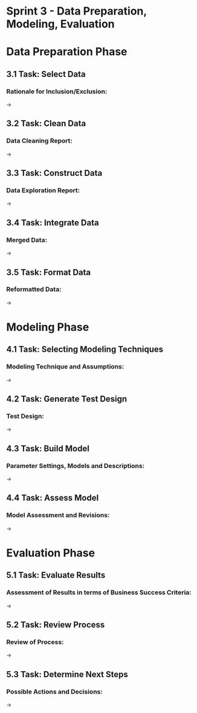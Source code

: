# Sprint 3 - Data Preparation, Modeling, Evaluation

# Data Preparation Phase 
## 3.1 Task: Select Data
### Rationale for Inclusion/Exclusion: 
→ 

## 3.2 Task: Clean Data 
### Data Cleaning Report: 
→ 

## 3.3 Task: Construct Data
### Data Exploration Report: 
→  

## 3.4 Task: Integrate Data
### Merged Data:
→

## 3.5 Task: Format Data
### Reformatted Data: 
→ 

# Modeling Phase 
## 4.1 Task: Selecting Modeling Techniques
### Modeling Technique and Assumptions: 
→ 

## 4.2 Task: Generate Test Design
### Test Design: 
→ 

## 4.3 Task: Build Model 
### Parameter Settings, Models and Descriptions: 
→ 

## 4.4 Task: Assess Model
### Model Assessment and Revisions: 
→ 

# Evaluation Phase 
## 5.1 Task: Evaluate Results 
### Assessment of Results in terms of Business Success Criteria: 
→ 

## 5.2 Task: Review Process
### Review of Process: 
→ 

## 5.3 Task: Determine Next Steps
### Possible Actions and Decisions: 
→ 

